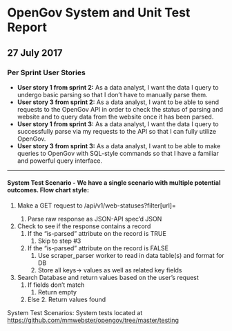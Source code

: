 # OpenGov System and Unit Test Report
## 27 July 2017

### Per Sprint User Stories 

* **User story 1 from sprint 2:** As a data analyst, I want the data I query to undergo basic parsing so that I don’t have to manually parse them.
* **User story 3 from sprint 2:** As a data analyst, I want to be able to send requests to the OpenGov API in order to check the status of parsing and website and to query data from the website once it has been parsed.
* **User story 1 from sprint 3:** As a data analyst, I want the data I query to successfully parse via my requests to the API so that I can fully utilize OpenGov.
* **User story 3 from sprint 3:** As a data analyst, I want to be able to make queries to OpenGov with SQL-style commands so that I have a familiar and powerful query interface.

*****

#### System Test Scenario - We have a single scenario with multiple potential outcomes. Flow chart style:


1. Make a GET request to <path-to-opengov-api>/api/v1/web-statuses?filter[url]=<web-page-url>
    1. Parse raw response as JSON-API spec’d JSON
2. Check to see if the response contains a record
    1. If the “is-parsed” attribute on the record is TRUE
        1. Skip to step #3
    2. If the “is-parsed” attribute on the record is FALSE
         1. Use scraper_parser worker to read in data table(s) and format for DB
         2. Store all keys→ values as well as related key fields
3. Search Database and return values based on the user’s request
    1. If fields don’t match 
        1. Return empty
    1. Else
        2. Return values found

System Test Scenarios: System tests located at https://github.com/mmwebster/opengov/tree/master/testing

